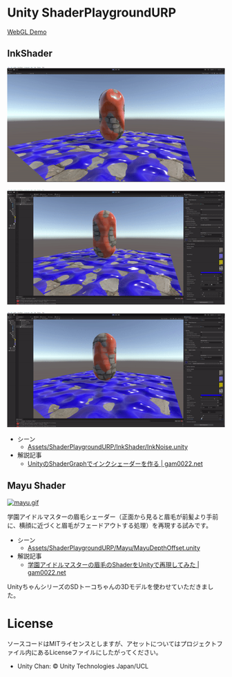 # Unity ShaderPlaygroundURP

[WebGL Demo](https://gam0022.net/ShaderPlaygroundURP/)

## InkShader

[![ink-shader.gif](imgs/ink-shader.gif)](imgs/ink-shader.gif)

[![ink-shader-color.gif](imgs/ink-shader-color.gif)](imgs/ink-shader-color.gif)

[![ink-shader-threshold.gif](imgs/ink-shader-threshold.gif)](imgs/ink-shader-threshold.gif)

- シーン
    - [Assets/ShaderPlaygroundURP/InkShader/InkNoise.unity](https://github.com/gam0022/ShaderPlaygroundURP/blob/main/Assets/ShaderPlaygroundURP/InkShader/InkNoise.unity)
- 解説記事
    - [UnityのShaderGraphでインクシェーダーを作る | gam0022.net](https://gam0022.net/blog/2022/12/25/unity-ink-shader/)

## Mayu Shader

[![mayu.gif](imgs/mayu.gif)](imgs/mayu.gif)

学園アイドルマスターの眉毛シェーダー（正面から見ると眉毛が前髪より手前に、横顔に近づくと眉毛がフェードアウトする処理）を再現する試みです。

- シーン
    - [Assets/ShaderPlaygroundURP/Mayu/MayuDepthOffset.unity](https://github.com/gam0022/ShaderPlaygroundURP/blob/main/Assets/ShaderPlaygroundURP/Mayu/MayuDepthOffset.unity)
- 解説記事
    - [学園アイドルマスターの眉毛のShaderをUnityで再現してみた | gam0022.net](https://gam0022.net/blog/2024/05/29/gakumasu-mayuge-shader/)

UnityちゃんシリーズのSDトーコちゃんの3Dモデルを使わせていただきました。

# License

ソースコードはMITライセンスとしますが、アセットについてはプロジェクトファイル内にあるLicenseファイルにしたがってください。

- Unity Chan: © Unity Technologies Japan/UCL